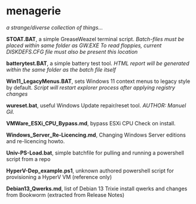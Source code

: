 # menagerie
*a strange/diverse collection of things...*

**STOAT.BAT**, a simple GreaseWeazel terminal script.
*Batch-files must be placed within same folder as GW.EXE To read floppies, current DISKDEFS.CFG file must also be present this location*

**batterytest.BAT**, a simple battery test tool.
*HTML report will be generated within the same folder as the batch file itself*

**Win11_LegacyMenus.BAT**, sets Windows 11 context menus to legacy style by default.
*Script will restart explorer process after applying registry changes*

**wureset.bat**, useful Windows Update repair/reset tool.
*AUTHOR: Manuel Gil.*

**VMWare_ESXi_CPU_Bypass.md**, bypass ESXi CPU Check on install.

**Windows_Server_Re-Licencing.md**, Changing Windows Server editions and re-licencing howto.

**Univ-PS-Load.bat**, simple batchfile for pulling and running a powershell script from a repo

**HyperV-Dep_example.ps1**, unknown authored powershell script for provisioning a HyperV VM (reference only)

**Debian13_Qwerks.md**, list of Debian 13 Trixie install qwerks and changes from Bookworm (extracted from Release Notes)
